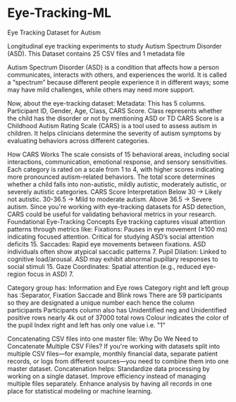 # Eye-Tracking-ML
Eye Tracking Dataset for Autism


Longitudinal eye tracking experiments to study Autism Spectrum Disorder (ASD).
This Dataset contains 25 CSV files and 1 metadata file

Autism Spectrum Disorder (ASD) is a condition that affects how a person communicates, interacts with others, and experiences the world. It is called a “spectrum” because different people experience it in different ways; some may have mild challenges, while others may need more support.

Now, about the eye-tracking dataset:
Metadata: This has 5 columns. Participant ID, Gender, Age, Class, CARS Score.
Class represents whether the child has the disorder or not by mentioning ASD or TD
CARS Score is a Childhood Autism Rating Scale (CARS) is a tool used to assess autism in children. It helps clinicians determine the severity of autism symptoms by evaluating behaviors across different categories.

How CARS Works
The scale consists of 15 behavioral areas, including social interactions, communication, emotional response, and sensory sensitivities.
Each category is rated on a scale from 1 to 4, with higher scores indicating more pronounced autism-related behaviors.
The total score determines whether a child falls into non-autistic, mildly autistic, moderately autistic, or severely autistic categories.
CARS Score Interpretation
Below 30 → Likely not autistic.
30-36.5 → Mild to moderate autism.
Above 36.5 → Severe autism.
Since you're working with eye-tracking datasets for ASD detection, CARS could be useful for validating behavioral metrics in your research.
 Foundational Eye-Tracking Concepts
Eye tracking captures visual attention patterns through metrics like:
Fixations: Pauses in eye movement (≥100 ms) indicating focused attention. Critical for studying ASD’s social attention deficits 15.
Saccades: Rapid eye movements between fixations. ASD individuals often show atypical saccadic patterns 7.
Pupil Dilation: Linked to cognitive load/arousal. ASD may exhibit abnormal pupillary responses to social stimuli 15.
Gaze Coordinates: Spatial attention (e.g., reduced eye-region focus in ASD) 7.


Category group has: Information and Eye rows
Category right and left group has :Separator, Fixation Saccade and Blink rows
There are 59 participants so they are designated a unique number each hence the column participants
Participants column also has Unidentified neg and Unidentified positive rows nearly 4k out of 37000 total rows
Colour indicates the color of the pupil
Index right and left has only one value i.e. "1"

Concatenating CSV files into one master file:
Why Do We Need to Concatenate Multiple CSV Files?
If you're working with datasets split into multiple CSV files—for example, monthly financial data, separate patient records, or logs from different sources—you need to combine them into one master dataset. Concatenation helps:
Standardize data processing by working on a single dataset.
Improve efficiency instead of managing multiple files separately.
Enhance analysis by having all records in one place for statistical modeling or machine learning.
